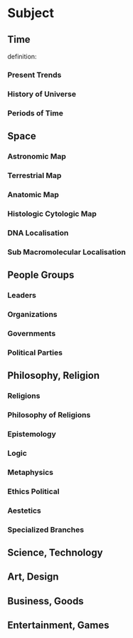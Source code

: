 # Subject 
## Time 
definition: 
### Present Trends 
### History of Universe 
### Periods of Time 
## Space 
### Astronomic Map 
### Terrestrial Map 
### Anatomic Map 
### Histologic Cytologic Map 
### DNA Localisation 
### Sub Macromolecular Localisation 
## People Groups 
### Leaders 
### Organizations 
### Governments 
### Political Parties 
## Philosophy, Religion 
### Religions 
### Philosophy of Religions 
### Epistemology 
### Logic 
### Metaphysics 
### Ethics Political 
### Aestetics 
### Specialized Branches 
## Science, Technology 
## Art, Design 
## Business, Goods 
## Entertainment, Games 



